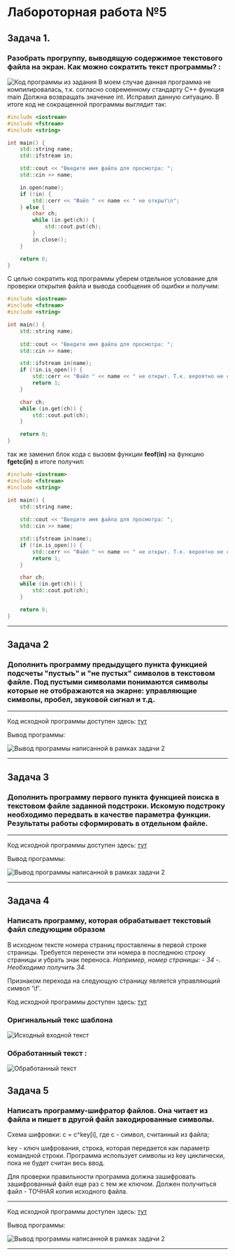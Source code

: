# Лабороторная работа №5

## Задача 1. 
### Разобрать прогруппу, выводящую содержимое текстового файла на экран. Как можно сократить текст программы? :
![Код программы из задания](Image/SampleProgram.png)
В моем случае данная программа не компилировалась, т.к. согласно современному стандарту С++ функция main Должна возвращать значение int. Исправил данную ситуацию.
В итоге код не сокращенной программы выглядит так:
```c++
#include <iostream>
#include <fstream>
#include <string>

int main() {
    std::string name;
    std::ifstream in;

    std::cout << "Введите имя файла для просмотра: ";
    std::cin >> name;

    in.open(name);
    if (!in) {
        std::cerr << "Файл " << name << " не открыт\n";
    } else {
        char ch;
        while (in.get(ch)) {
            std::cout.put(ch);
        }
        in.close();
    }

    return 0;
}

```
С целью сократить код программы уберем отдельное услование для проверки открытия файла и вывода сообщения об ошибки и получим:

```c++
#include <iostream>
#include <fstream>
#include <string>

int main() {
    std::string name;
    
    std::cout << "Введите имя файла для просмотра: ";
    std::cin >> name;

    std::ifstream in(name);
    if (!in.is_open()) {
        std::cerr << "Файл " << name << " не открыт. Т.к. вероятно не существует.\n";
        return 1;
    }

    char ch;
    while (in.get(ch)) {
        std::cout.put(ch);
    }

    return 0;
}

```

так же заменил блок кода с вызовм функции **feof(in)** на функцию **fgetc(in)** 
в итоге получил:

```c++
#include <iostream>
#include <fstream>
#include <string>

int main() {
    std::string name;
    
    std::cout << "Введите имя файла для просмотра: ";
    std::cin >> name;

    std::ifstream in(name);
    if (!in.is_open()) {
        std::cerr << "Файл " << name << " не открыт. Т.к. вероятно не существует.\n";
        return 1;
    }

    char ch;
    while (in.get(ch)) {
        std::cout.put(ch);
    }

    return 0;
}
```

____

## Задача 2
### Дополнить программу предыдущего пункта функцией подсчеты "пустыъ" и "не пустых" символов в текстовом файле. Под пустыми символами понимаются символы которые не отображаются на экарне: управляющие символы, пробел, звуковой сигнал и т.д.
______

Код исходной программы доступен здесь: [тут](./countCharProgram.cpp)

Вывод программы:

![Вывод программы написанной в рамках задачи 2](./Image/countCharProgram.png)
______



## Задача 3
### Дополнить программу первого пункта функцией поиска в текстовом файле заданной подстроки. Искомую подстроку необходимо передвать в качестве параметра функции. Результаты работы сформировать в отдельном файле. 
______
Код исходной программы доступен здесь: [тут](./findStringProgram.cpp)

Вывод программы:

![Вывод программы написанной в рамках задачи 2](./Image/findStringProgram.png)
______

## Задача 4
### Написать программу, которая обрабатывает текстовый файл следующим образом

В исходном тексте номера страниц проставлены в первой строке страницы. Требуется перенести эти номера в последнюю строку страницы и убрать знак переноса. *Например, номер страницы: - 34 -. Необходимо получить 34.*

Признаком перехода на следующую страницу является управляющий символ '\f'.

Код исходной программы доступен здесь: [тут](./pageSwapProgram.cpp)

### Оригинальный текс шаблона

![Исходный входной текст](./Image/original_text.png)

### Обработанный текст :

![Обработанный текст](./Image/original_text_result.png)

## Задача 5
### Написать программу-шифратор файлов. Она читает из файла и пишет в другой файл закодированные символы.

Схема шифровки: с = с^key[i], где c - символ, считанный из файла;

key - ключ шифрования, строка, которая передается как параметр командной строки. Программа использует символы из key циклически, пока не будет считан весь ввод.

Для проверки правильности программа должна зашифровать зашифрованный файл еще раз с тем же ключом. Должен получиться файл - ТОЧНАЯ копия исходного файла. 

______
Код исходной программы доступен здесь: [тут](./encryptFileProgram.cpp)

Вывод программы:

![Вывод программы написанной в рамках задачи 2](./Image/.png)
______
